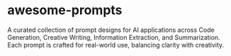 # awesome-prompts
A curated collection of prompt designs for AI applications across Code Generation, Creative Writing, Information Extraction, and Summarization. Each prompt is crafted for real-world use, balancing clarity with creativity.
